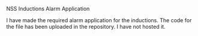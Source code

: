 NSS Inductions Alarm Application

I have made the required alarm application for the inductions.
The code for the file has been uploaded in the repository. I have not hosted it.
